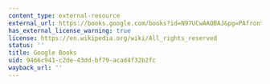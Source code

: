 ```yaml
---
content_type: external-resource
external_url: https://books.google.com/books?id=N97UCwAAQBAJ&pg=PAfrontcover#v=onepage&q&f=false
has_external_license_warning: true
license: https://en.wikipedia.org/wiki/All_rights_reserved
status: ''
title: Google Books
uid: 9466c941-c2de-43dd-bf79-acad4f32b2fc
wayback_url: ''
---
```

